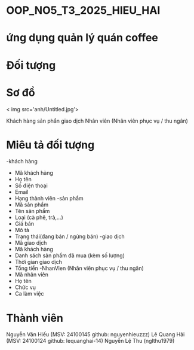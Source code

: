 # OOP_NO5_T3_2025_HIEU_HAI

# ứng dụng quản lý quán coffee

# Đối tượng 

# Sơ đồ
< img src='anh/Untitled.jpg'>


Khách hàng
sản phẩn 
giao dịch 
Nhân viên (Nhân viên phục vụ / thu ngân) 

# Miêu tả đối tượng 
-khách hàng 
  + Mã khách hàng
  + Họ tên
  + Số điện thoại
  + Email
  + Hạng thành viên
-sản phẩm
  + Mã sản phẩm
  + Tên sản phẩm
  + Loại (cà phê, trà,...)
  + Giá bán
  + Mô tả
  + Trạng thái(đang bán / ngừng bán)
-giao dịch
  + Mã giao dịch
  + Mã khách hàng
  + Danh sách sản phẩm đã mua (kèm số lượng)
  + Thời gian giao dịch
  + Tổng tiền
-NhanVien (Nhân viên phục vụ / thu ngân)
  + Mã nhân viên
  + Họ tên
  + Chức vụ
  + Ca làm việc

# Thành viên
Nguyễn Văn Hiếu (MSV: 24100145 github: nguyenhieuzzz)
Lê Quang Hải (MSV: 24100124 github: lequanghai-14)
Nguyễn Lệ Thu (nglthu1979)
